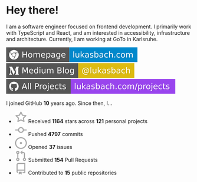 # Hey there!

I am a software engineer focused on frontend development. I primarily work with TypeScript and React, and am interested in accessibility, infrastructure and architecture. Currently, I am working at GoTo in Karlsruhe.

[![Homepage](./icons/homepage.svg)](https://lukasbach.com)
[![Medium Blog](./icons/medium.svg)](https://medium.com/@lukasbach)
[![My Projects](./icons/projects.svg)](https://lukasbach.com/projects)

I joined GitHub **10** years ago. Since then, I...

- ![](./icons/star.svg) Received **1164** stars across **121** personal projects
- ![](./icons/commit.svg) Pushed **4797** commits
- ![](./icons/issues.svg) Opened **37** issues
- ![](./icons/pr.svg) Submitted **154** Pull Requests
- ![](./icons/repo.svg) Contributed to **15** public repositories

